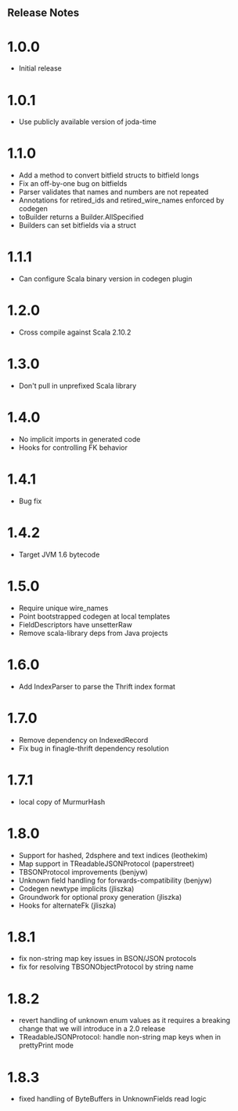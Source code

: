 ## Release Notes

# 1.0.0

- Initial release

# 1.0.1

- Use publicly available version of joda-time

# 1.1.0

- Add a method to convert bitfield structs to bitfield longs
- Fix an off-by-one bug on bitfields
- Parser validates that names and numbers are not repeated
- Annotations for retired_ids and retired_wire_names enforced by codegen
- toBuilder returns a Builder.AllSpecified
- Builders can set bitfields via a struct

# 1.1.1

- Can configure Scala binary version in codegen plugin

# 1.2.0

- Cross compile against Scala 2.10.2

# 1.3.0

- Don't pull in unprefixed Scala library

# 1.4.0

- No implicit imports in generated code
- Hooks for controlling FK behavior

# 1.4.1

- Bug fix

# 1.4.2

- Target JVM 1.6 bytecode

# 1.5.0

- Require unique wire_names
- Point bootstrapped codegen at local templates
- FieldDescriptors have unsetterRaw
- Remove scala-library deps from Java projects

# 1.6.0

- Add IndexParser to parse the Thrift index format

# 1.7.0

- Remove dependency on IndexedRecord
- Fix bug in finagle-thrift dependency resolution

# 1.7.1

- local copy of MurmurHash

# 1.8.0

- Support for hashed, 2dsphere and text indices (leothekim)
- Map support in TReadableJSONProtocol (paperstreet)
- TBSONProtocol improvements (benjyw)
- Unknown field handling for forwards-compatibility (benjyw)
- Codegen newtype implicits (jliszka)
- Groundwork for optional proxy generation (jliszka)
- Hooks for alternateFk (jliszka)

# 1.8.1

- fix non-string map key issues in BSON/JSON protocols
- fix for resolving TBSONObjectProtocol by string name

# 1.8.2

- revert handling of unknown enum values as it requires a breaking change that we will introduce in a 2.0 release
- TReadableJSONProtocol: handle non-string map keys when in prettyPrint mode

# 1.8.3

- fixed handling of ByteBuffers in UnknownFields read logic
